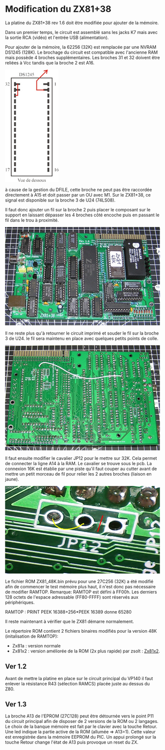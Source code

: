 # Modification du ZX81+38

La platine du ZX81+38 rev 1.6 doit être modifiée pour ajouter de la mémoire.

Dans un premier temps, le circuit est assemblé sans les jacks K7 mais avec la sortie RCA (vidéo) et l'entrée USB (alimentation).

Pour ajouter de la mémoire, la 62256 (32K) est remplacée par une NVRAM DS1245 (128K). Le brochage du circuit est compatible avec l'ancienne RAM mais possède 4 broches supplémentaires. Les broches 31 et 32 doivent être reliées à Vcc tandis que la broche 2 est A16.

![Modif_DS1245](./modif_DS1245.jpg?raw=true "Optional Title")


à cause de la gestion du DFILE, cette broche ne peut pas être raccordée directement à A15 et doit passer par un OU avec M1.
Sur le ZX81+38, ce signal est disponible sur la broche 3 de U24 (74LS08).

Il faut donc ajouter un fil sur la broche 2 puis placer le composant sur le support en laissant dépasser les 4 broches côté encoche puis en passant le fil dans le trou à proximité.


![ZX81+38_Front](./ZX81_Front.jpg?raw=true "Optional Title")

Il ne reste plus qu'à retourner le circuit imprimé et souder le fil sur la broche 3 de U24. le fil sera maintenu en place avec quelques petits points de colle.

![ZX81+38_Back](./ZX81_back.jpg?raw=true "Optional Title")

Il faut ensuite modifier le cavalier JP12 pour le mettre sur 32K. Cela permet de connecter la ligne A14 à la RAM.
Le cavalier se trouve sous le pcb. La connexion 16K est établie par une piste qu'il faut couper au cutter avant de mettre un petit morceau de fil pour relier les 2 autres broches (liaison en jaune).


![modif_ZX81](modif_ZX81.jpg?raw=true "Optional Title")

Le fichier ROM ZX81_48K.bin prévu pour une 27C256 (32K) a été modifié afin de commencer le test mémoire plus haut, il n'est donc pas nécessaire de modifier RAMTOP.
Remarque: RAMTOP est défini à FF00h. Les derniers 128 octets de l'espace adressable (FF80-FFFF) sont réservés aux périphériques.

RAMTOP : PRINT PEEK 16388+256*PEEK 16389 donne 65280


Il reste maintenant à vérifier que le ZX81 démarre normalement.

Le répertoire ROM contient 2 fichiers binaires modifiés pour la version 48K (initalisation de RAMTOP):
- Zx81a : version normale
- Zx81x2 : version améliorée de la ROM (2x plus rapide) par zsolt : [Zx81x2](https://www.sinclairzxworld.com/viewtopic.php?f=5&t=2986).

## Ver 1.2
Avant de mettre la platine en place sur le circuit principal du VP140 il faut enlever la résistance R43 (sélection RAMCS) placée juste au dessus du Z80.

## Ver 1.3
La broche A13 de l'EPROM (27C128) peut être détournée vers le point P11 du circuit principal afin de disposer de 2 versions de la ROM ou 2 langages.
Le choix de la banque mémoire est fait par le clavier avec la touche Retour. Une led indique la partie active de la ROM (allumée => A13=1). Cette valeur est enregistrée dans la mémoire EEPROM du PIC.
Un appui prolongé sur la touche Retour change l'état de A13 puis provoque un reset du ZX.








